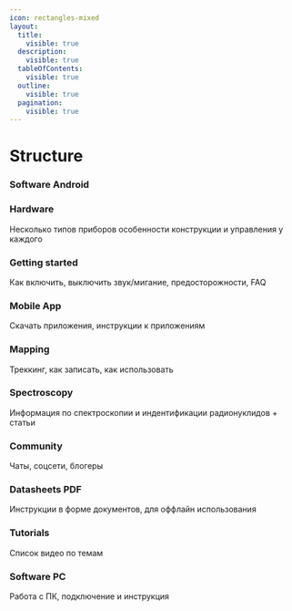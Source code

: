 ```yaml
---
icon: rectangles-mixed
layout:
  title:
    visible: true
  description:
    visible: true
  tableOfContents:
    visible: true
  outline:
    visible: true
  pagination:
    visible: true
---
```


# Structure

### Software Android <a href="#software_android" id="software_android"></a>

### Hardware <a href="#hardware" id="hardware"></a>

Несколько типов приборов особенности конструкции и управления у каждого

### Getting started <a href="#getting_started" id="getting_started"></a>

Как включить, выключить звук/мигание, предосторожности, FAQ

### Mobile App <a href="#mobile_app" id="mobile_app"></a>

Скачать приложения, инструкции к приложениям

### Mapping <a href="#mapping" id="mapping"></a>

Треккинг, как записать, как использовать

### Spectroscopy <a href="#spectroscopy" id="spectroscopy"></a>

Информация по спектроскопии и индентификации радионуклидов + статьи

### Community <a href="#community" id="community"></a>

Чаты, соцсети, блогеры

### Datasheets PDF <a href="#datasheets_pdf" id="datasheets_pdf"></a>

Инструкции в форме документов, для оффлайн использования

### Tutorials <a href="#tutorials" id="tutorials"></a>

Список видео по темам

### Software PC <a href="#software_pc" id="software_pc"></a>

Работа с ПК, подключение и инструкция
